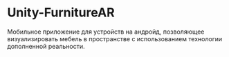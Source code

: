 # Unity-FurnitureAR
Мобильное приложение для устройств на андройд, позволяющее визуализировать мебель в пространстве с использованием технологии дополненной реальности.

